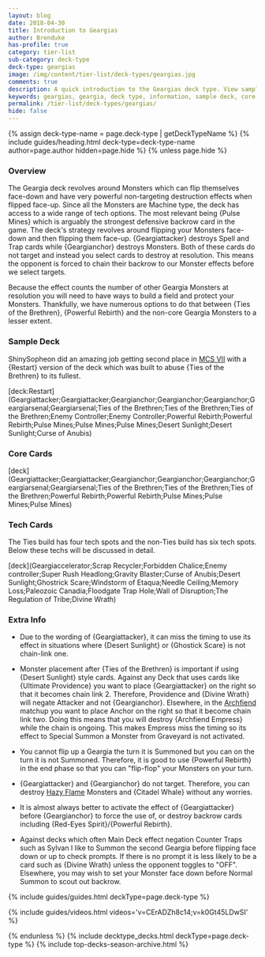 ```yaml
---
layout: blog
date: 2018-04-30
title: Introduction to Geargias
author: Brenduke
has-profile: true
category: tier-list
sub-category: deck-type
deck-type: geargias
image: /img/content/tier-list/deck-types/geargias.jpg
comments: true
description: A quick introduction to the Geargias deck type. View sample decks, core cards, tech cards, quick tips, guides, videos and other information.
keywords: geargias, geargia, deck type, information, sample deck, core cards, tech cards, quick tips, guides, videos
permalink: /tier-list/deck-types/geargias/
hide: false
---
```


{% assign deck-type-name = page.deck-type | getDeckTypeName %}
{% include guides/heading.html deck-type=deck-type-name author=page.author hidden=page.hide %}
{% unless page.hide %}

### Overview  

The Geargia deck revolves around Monsters which can flip themselves face-down and have very powerful non-targeting destruction effects when flipped face-up. Since all the Monsters are Machine type, the deck has access to a wide range of tech options. The most relevant being {Pulse Mines} which is arguably the strongest defensive backrow card in the game. The deck's strategy revolves around flipping your Monsters face-down and then flipping them face-up. {Geargiattacker} destroys Spell and Trap cards while {Geargianchor} destroys Monsters. Both of these cards do not target and instead you select cards to destroy at resolution. This means the opponent is forced to chain their backrow to our Monster effects before we select targets.

Because the effect counts the number of other Geargia Monsters at resolution you will need to have ways to build a field and protect your Monsters. Thankfully, we have numerous options to do that between {Ties of the Brethren}, {Powerful Rebirth} and the non-core Geargia Monsters to a lesser extent.

### Sample Deck  

ShinySopheon did an amazing job getting second place in [MCS VII](/tournaments/meta-championship-series/7/report/) with a {Restart} version of the deck which was built to abuse {Ties of the Brethren} to its fullest. 

[deck:Restart](Geargiattacker;Geargiattacker;Geargianchor;Geargianchor;Geargianchor;Geargiarsenal;Geargiarsenal;Ties of the Brethren;Ties of the Brethren;Ties of the Brethren;Enemy Controller;Enemy Controller;Powerful Rebirth;Powerful Rebirth;Pulse Mines;Pulse Mines;Pulse Mines;Desert Sunlight;Desert Sunlight;Curse of Anubis)

### Core Cards  
[deck](Geargiattacker;Geargiattacker;Geargianchor;Geargianchor;Geargianchor;Geargiarsenal;Geargiarsenal;Ties of the Brethren;Ties of the Brethren;Ties of the Brethren;Powerful Rebirth;Powerful Rebirth;Pulse Mines;Pulse Mines;Pulse Mines)

### Tech Cards  
The Ties build has four tech spots and the non-Ties build has six tech spots. Below these techs will be discussed in detail.  

[deck](Geargiaccelerator;Scrap Recycler;Forbidden Chalice;Enemy controller;Super Rush Headlong;Gravity Blaster;Curse of Anubis;Desert Sunlight;Ghostrick Scare;Windstorm of Etaqua;Needle Ceiling;Memory Loss;Paleozoic Canadia;Floodgate Trap Hole;Wall of Disruption;The Regulation of Tribe;Divine Wrath)

### Extra Info  

* Due to the wording of {Geargiattacker}, it can miss the timing to use its effect in situations where {Desert Sunlight} or {Ghostick Scare} is not chain-link one.  

* Monster placement after {Ties of the Brethren} is important if using {Desert Sunlight} style cards. Against any Deck that uses cards like {Ultimate Providence} you want to place {Geargiattacker} on the right so that it becomes chain link 2. Therefore, Providence and {Divine Wrath} will negate Attacker and not {Geargianchor}. Elsewhere, in the [Archfiend](/tier-list/deck-types/archfiends/) matchup you want to place Anchor on the right so that it become chain link two. Doing this means that you will destroy {Archfiend Empress} while the chain is ongoing. This makes Empress miss the timing so its effect to Special Summon a Monster from Graveyard is not activated. 

* You cannot flip up a Geargia the turn it is Summoned but you can on the turn it is not Summoned. Therefore, it is good to use {Powerful Rebirth} in the end phase so that you can "flip-flop" your Monsters on your turn.  

* {Geargiattacker} and {Geargianchor} do not target. Therefore, you can destroy [Hazy Flame](/tier-list/deck-types/hazy-flame/) Monsters and {Citadel Whale} without any worries.  

* It is almost always better to activate the effect of {Geargiattacker} before {Geargianchor} to force the use of, or destroy backrow cards including {Red-Eyes Spirit}/{Powerful Rebirth}.  

* Against decks which often Main Deck effect negation Counter Traps such as Sylvan I like to Summon the second Geargia before flipping face down or up to check prompts. If there is no prompt it is less likely to be a card such as {Divine Wrath} unless the opponent toggles to "OFF". Elsewhere, you may wish to set your Monster face down before Normal Summon to scout out backrow.  

{% include guides/guides.html deckType=page.deck-type %}

{% include guides/videos.html videos='v=CErADZh8c14;v=k0Gt45LDwSI' %}

{% endunless %}
{% include decktype_decks.html deckType=page.deck-type %}
{% include top-decks-season-archive.html %}